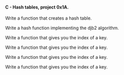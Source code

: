 #### C - Hash tables, project  0x1A.

Write a function that creates a hash table.

Write a hash function implementing the djb2 algorithm.

Write a function that gives you the index of a key.

Write a function that gives you the index of a key.

Write a function that gives you the index of a key.

Write a function that gives you the index of a key.
